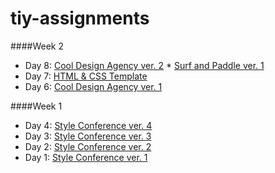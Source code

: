 # tiy-assignments

####Week 2
* Day 8: [Cool Design Agency ver. 2](http://xinyu0.github.io/tiy-assignments/day_08/cool_design_agency)
         * [Surf and Paddle ver. 1](http://xinyu0.github.io/tiy-assignments/day_08/surf_and_paddle/)
* Day 7: [HTML & CSS Template](http://xinyu0.github.io/tiy-assignments/day_07/HTMLCSStemplate)
* Day 6: [Cool Design Agency ver. 1](http://xinyu0.github.io/tiy-assignments/day_06/recreate%20a%20mock-up%20for%20a%20homepage%20site/)

####Week 1
* Day 4: [Style Conference ver. 4](http://xinyu0.github.io/tiy-assignments/day_04/)
* Day 3: [Style Conference ver. 3](http://xinyu0.github.io/tiy-assignments/day_03/)
* Day 2: [Style Conference ver. 2](http://xinyu0.github.io/tiy-assignments/day_02/)
* Day 1: [Style Conference ver. 1](http://xinyu0.github.io/tiy-assignments/day_01/)
